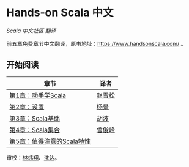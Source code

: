 # Hands-on Scala 中文

*Scala 中文社区 翻译*

前五章免费章节中文翻译，原书地址：<a href="https://www.handsonscala.com/" target="_blank">https://www.handsonscala.com/</a> 。

## 开始阅读

| 章节                                  | 译者 |
| ------------------------------------- | ---- |
| [第1章：动手学Scala](ch01.md)         | <a href="https://github.com/CedrusZhao" target="_blank">赵雪松</a> |
| [第2章：设置](ch02.md)                | <a href="https://github.com/yangbajing" target="_blank">杨景</a> |
| [第3章：Scala基础](ch03.md)           | <a href="https://github.com/superleo-cn" target="_blank">胡波</a> |
| [第4章：Scala集合](ch04.md)           | <a href="https://github.com/heyzeng" target="_blank">曾俊峰</a> |
| [第5章：值得注意的Scala特性](ch05.md) |      |

审校：<a href="https://github.com/neomaclin" target="_blank">林炜翔</a>、<a href="https://github.com/sadhen" target="_blank">沈达</a>。

